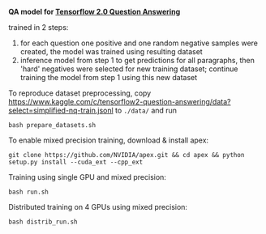 **QA model for [Tensorflow 2.0 Question Answering](https://www.kaggle.com/c/tensorflow2-question-answering)**

trained in 2 steps:
1. for each question one positive and one random negative samples were created, the model was trained using resulting dataset
2. inference model from step 1 to get predictions for all paragraphs, then 'hard' negatives were selected for new training dataset; continue training the model from step 1 using this new dataset

To reproduce dataset preprocessing, copy https://www.kaggle.com/c/tensorflow2-question-answering/data?select=simplified-nq-train.jsonl to `./data/` and run

    bash prepare_datasets.sh

To enable mixed precision training, download & install apex:

    git clone https://github.com/NVIDIA/apex.git && cd apex && python setup.py install --cuda_ext --cpp_ext


Training using single GPU and mixed precision:

    bash run.sh

Distributed training on 4 GPUs using mixed precision:

    bash distrib_run.sh

